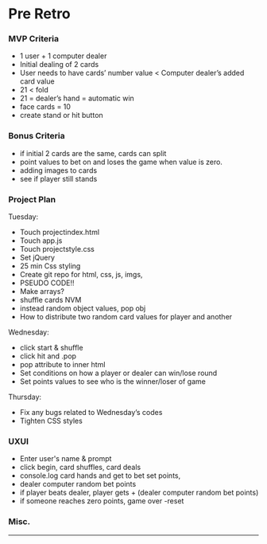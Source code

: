 # Pre Retro


### MVP Criteria
- 1 user + 1 computer dealer
- Initial dealing of 2 cards
- User needs  to have cards’ number value < Computer dealer’s added card value
- 21 < fold
- 21 = dealer’s hand = automatic win
- face cards = 10 
- create stand or hit button

### Bonus Criteria
- if initial 2 cards are the same, cards can split 
- point values to bet on and loses the game when value is zero.
- adding images to cards
- see if player still stands


### Project Plan
Tuesday:
 
- Touch projectindex.html
- Touch app.js
- Touch projectstyle.css
- Set jQuery
- 25 min Css styling 
- Create git repo for html, css, js, imgs, 
- PSEUDO CODE!!
- Make arrays?
- shuffle cards NVM
- instead random object values, pop obj
- How to distribute two random card values for player and another 

Wednesday: 
- click start & shuffle
- click hit and .pop
- pop attribute  to inner html
- Set conditions on how a player or dealer can win/lose round
- Set points values to see who is the winner/loser of game

Thursday:
- Fix any bugs related to Wednesday’s codes
- Tighten CSS styles


### UXUI
- Enter user's name & prompt
- click begin, card shuffles, card deals
- console.log card hands and get to bet set points,
- dealer computer random bet points
- if player beats dealer, player gets + (dealer computer random bet points)
- if someone reaches zero points, game over
-reset

### Misc.

-----